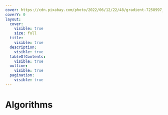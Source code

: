```yaml
---
cover: https://cdn.pixabay.com/photo/2022/06/12/22/48/gradient-7258997_960_720.png
coverY: 0
layout:
  cover:
    visible: true
    size: full
  title:
    visible: true
  description:
    visible: true
  tableOfContents:
    visible: true
  outline:
    visible: true
  pagination:
    visible: true
---
```


# Algorithms


